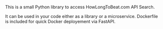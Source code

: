 This is a small Python library to access HowLongToBeat.com API Search.

It can be used in your code either as a library or a microservice. Dockerfile is included for quick Docker deployement via FastAPI.
